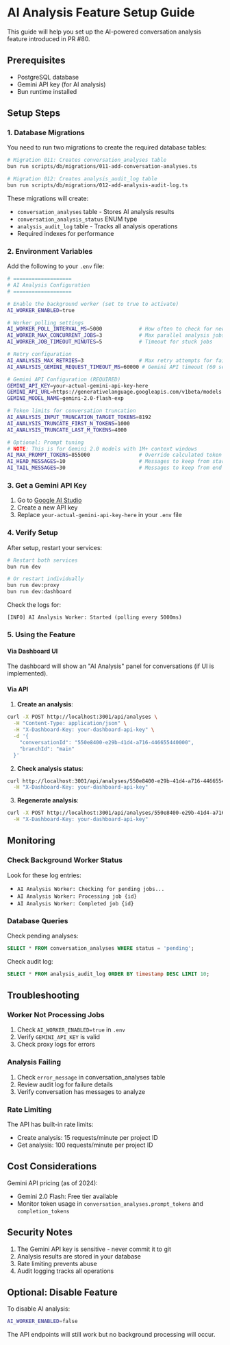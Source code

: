# AI Analysis Feature Setup Guide

This guide will help you set up the AI-powered conversation analysis feature introduced in PR #80.

## Prerequisites

- PostgreSQL database
- Gemini API key (for AI analysis)
- Bun runtime installed

## Setup Steps

### 1. Database Migrations

You need to run two migrations to create the required database tables:

```bash
# Migration 011: Creates conversation_analyses table
bun run scripts/db/migrations/011-add-conversation-analyses.ts

# Migration 012: Creates analysis_audit_log table
bun run scripts/db/migrations/012-add-analysis-audit-log.ts
```

These migrations will create:

- `conversation_analyses` table - Stores AI analysis results
- `conversation_analysis_status` ENUM type
- `analysis_audit_log` table - Tracks all analysis operations
- Required indexes for performance

### 2. Environment Variables

Add the following to your `.env` file:

```bash
# ===================
# AI Analysis Configuration
# ===================

# Enable the background worker (set to true to activate)
AI_WORKER_ENABLED=true

# Worker polling settings
AI_WORKER_POLL_INTERVAL_MS=5000            # How often to check for new jobs
AI_WORKER_MAX_CONCURRENT_JOBS=3            # Max parallel analysis jobs
AI_WORKER_JOB_TIMEOUT_MINUTES=5            # Timeout for stuck jobs

# Retry configuration
AI_ANALYSIS_MAX_RETRIES=3                  # Max retry attempts for failed analyses
AI_ANALYSIS_GEMINI_REQUEST_TIMEOUT_MS=60000 # Gemini API timeout (60 seconds)

# Gemini API Configuration (REQUIRED)
GEMINI_API_KEY=your-actual-gemini-api-key-here
GEMINI_API_URL=https://generativelanguage.googleapis.com/v1beta/models
GEMINI_MODEL_NAME=gemini-2.0-flash-exp

# Token limits for conversation truncation
AI_ANALYSIS_INPUT_TRUNCATION_TARGET_TOKENS=8192
AI_ANALYSIS_TRUNCATE_FIRST_N_TOKENS=1000
AI_ANALYSIS_TRUNCATE_LAST_M_TOKENS=4000

# Optional: Prompt tuning
# NOTE: This is for Gemini 2.0 models with 1M+ context windows
AI_MAX_PROMPT_TOKENS=855000                # Override calculated token limit
AI_HEAD_MESSAGES=10                        # Messages to keep from start
AI_TAIL_MESSAGES=30                        # Messages to keep from end
```

### 3. Get a Gemini API Key

1. Go to [Google AI Studio](https://makersuite.google.com/app/apikey)
2. Create a new API key
3. Replace `your-actual-gemini-api-key-here` in your `.env` file

### 4. Verify Setup

After setup, restart your services:

```bash
# Restart both services
bun run dev

# Or restart individually
bun run dev:proxy
bun run dev:dashboard
```

Check the logs for:

```
[INFO] AI Analysis Worker: Started (polling every 5000ms)
```

### 5. Using the Feature

#### Via Dashboard UI

The dashboard will show an "AI Analysis" panel for conversations (if UI is implemented).

#### Via API

1. **Create an analysis**:

```bash
curl -X POST http://localhost:3001/api/analyses \
  -H "Content-Type: application/json" \
  -H "X-Dashboard-Key: your-dashboard-api-key" \
  -d '{
    "conversationId": "550e8400-e29b-41d4-a716-446655440000",
    "branchId": "main"
  }'
```

2. **Check analysis status**:

```bash
curl http://localhost:3001/api/analyses/550e8400-e29b-41d4-a716-446655440000/main \
  -H "X-Dashboard-Key: your-dashboard-api-key"
```

3. **Regenerate analysis**:

```bash
curl -X POST http://localhost:3001/api/analyses/550e8400-e29b-41d4-a716-446655440000/main/regenerate \
  -H "X-Dashboard-Key: your-dashboard-api-key"
```

## Monitoring

### Check Background Worker Status

Look for these log entries:

- `AI Analysis Worker: Checking for pending jobs...`
- `AI Analysis Worker: Processing job {id}`
- `AI Analysis Worker: Completed job {id}`

### Database Queries

Check pending analyses:

```sql
SELECT * FROM conversation_analyses WHERE status = 'pending';
```

Check audit log:

```sql
SELECT * FROM analysis_audit_log ORDER BY timestamp DESC LIMIT 10;
```

## Troubleshooting

### Worker Not Processing Jobs

1. Check `AI_WORKER_ENABLED=true` in `.env`
2. Verify `GEMINI_API_KEY` is valid
3. Check proxy logs for errors

### Analysis Failing

1. Check `error_message` in conversation_analyses table
2. Review audit log for failure details
3. Verify conversation has messages to analyze

### Rate Limiting

The API has built-in rate limits:

- Create analysis: 15 requests/minute per project ID
- Get analysis: 100 requests/minute per project ID

## Cost Considerations

Gemini API pricing (as of 2024):

- Gemini 2.0 Flash: Free tier available
- Monitor token usage in `conversation_analyses.prompt_tokens` and `completion_tokens`

## Security Notes

1. The Gemini API key is sensitive - never commit it to git
2. Analysis results are stored in your database
3. Rate limiting prevents abuse
4. Audit logging tracks all operations

## Optional: Disable Feature

To disable AI analysis:

```bash
AI_WORKER_ENABLED=false
```

The API endpoints will still work but no background processing will occur.
